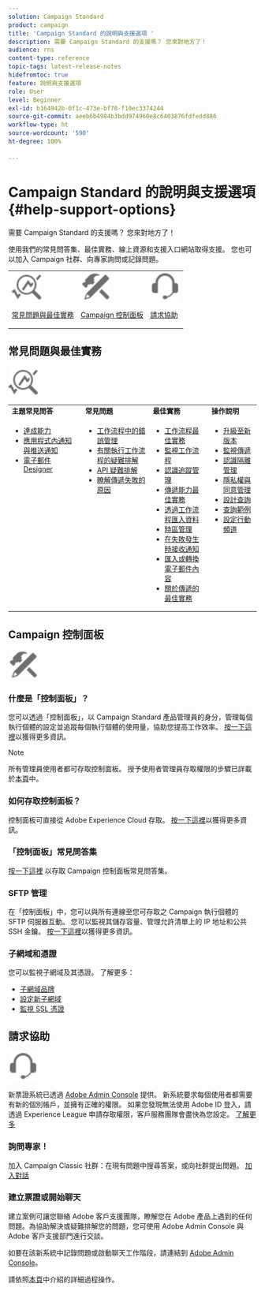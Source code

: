 ```yaml
---
solution: Campaign Standard
product: campaign
title: 'Campaign Standard 的說明與支援選項 '
description: 需要 Campaign Standard 的支援嗎？ 您來對地方了！
audience: rns
content-type: reference
topic-tags: latest-release-notes
hidefromtoc: true
feature: 說明與支援選項
role: User
level: Beginner
exl-id: b164942b-0f1c-473e-bf78-f10ec3374244
source-git-commit: aeeb6b4984b3bdd974960e8c6403876fdfedd886
workflow-type: ht
source-wordcount: '590'
ht-degree: 100%

---
```


# Campaign Standard 的說明與支援選項 {#help-support-options}

需要 Campaign Standard 的支援嗎？ 您來對地方了！

使用我們的常見問答集、最佳實務、線上資源和支援入口網站取得支援。 您也可以加入 Campaign 社群、向專家詢問或記錄問題。

<table>
    <tr>
        <td><img src="start/using/assets/do-not-localize/icon-faq.svg" width="60px"><p><a href="#faq">常見問題與最佳實務</a></p></td>
        <td><img src="start/using/assets/do-not-localize/icon-control-panel.svg" width="60px"><p><a href="#control-panel">Campaign 控制面板</a></p></td>
        <td><img src="start/using/assets/do-not-localize/icon-support.svg" width="60px"><p><a href="#support">請求協助</a></p></td>
    </tr>
</table>

## 常見問題與最佳實務

<img src="start/using/assets/do-not-localize/icon-faq.svg" width="60px">

<table>
    <tr><td><strong>主題常見問答</strong></td><td><strong>常見問題</strong></td><td><strong>最佳實務</strong></td><td><strong>操作說明</strong></td></tr>
    <tr>
    <td valign="top">
        <ul>
        <li><a href="sending/using/monitor-deliverability.md">達成能力</a></li>
        <li><a href="administration/using/aep-faq.md">應用程式內通知與推送通知</a></li>
        <li><a href="designing/using/faq-email-designer.md">電子郵件 Designer</a></li>
        </ul>
    </td>
    <td valign="top">
        <ul>
        <li><a href="automating/using/monitoring-workflow-execution.md#error-management">工作流程中的錯誤管理</a></li>
        <li><a href="automating/using/best-practices-workflows.md">有關執行工作流程的疑難排解</a></li>
        <li><a href="api/using/troubleshooting.md">API 疑難排解</a></li>
        <li><a href="sending/using/understanding-delivery-failures.md">瞭解傳遞失敗的原因</a></li>
        </ul>
    </td>
   <td valign="top">
        <ul>
        <li><a href="automating/using/best-practices-workflows.md">工作流程最佳實務</a></li>
        <li><a href="automating/using/about-workflow-execution.md">監視工作流程</a></li>
        <li><a href="sending/using/tracking-messages.md">認識追蹤管理</a></li>
        <li><a href="sending/using/about-deliverability.md">傳遞能力最佳實務</a></li>
        <li><a href="automating/using/creating-import-workflow-templates.md">透過工作流程匯入資料</a></li>
        <li><a href="sending/using/sending-messages-at-the-recipient-s-time-zone.md">時區管理</a></li>
        <li><a href="sending/using/receiving-alerts-when-failures-happen.md">在失敗發生時接收通知</a></li>
        <li><a href="designing/using/using-existing-content.md">匯入或轉換電子郵件內容</a></li>
        <li><a href="sending/using/delivery-best-practices.md">關於傳遞的最佳實務</a></li>
        </ul>
    </td>
    <td valign="top">
        <ul>
        <li><a href="rn/using/release-planning.md">升級至新版本</a></li>
        <li><a href="sending/using/monitoring-a-delivery.md">監視傳遞</a></li>
        <li><a href="sending/using/understanding-quarantine-management.md">認識隔離管理</a></li>
        <li><a href="start/using/privacy-management.md">隱私權與同意管理</a></li>
        <li><a href="automating/using/query.md">設計查詢</a></li>
        <li><a href="automating/using/query-samples.md">查詢範例</a></li>
        <li><a href="https://helpx.adobe.com/campaiacs-mobile.html">設定行動頻道</a></li>
        </ul>
    </td>
    </tr>
</table>

## Campaign 控制面板

<img src="start/using/assets/do-not-localize/icon-control-panel.svg" width="60px">

### 什麼是「控制面板」？

您可以透過「控制面板」，以 Campaign Standard 產品管理員的身分，管理每個執行個體的設定並追蹤每個執行個體的使用量，協助您提高工作效率。
[按一下這裡](https://experienceleague.adobe.com/docs/control-panel/using/discover-control-panel/key-features.html?lang=zh-Hant#discover-control-panel)以獲得更多資訊。

>[!NOTE]
>
>所有管理員使用者都可存取控制面板。 授予使用者管理員存取權限的步驟已詳載於[本頁](https://experienceleague.adobe.com/docs/control-panel/using/discover-control-panel/managing-permissions.html?lang=zh-Hant#discover-control-panel)中。

### 如何存取控制面板？

控制面板可直接從 Adobe Experience Cloud 存取。 [按一下這裡](https://experienceleague.adobe.com/docs/control-panel/using/discover-control-panel/accessing-control-panel.html?lang=zh-Hant#discover-control-panel)以獲得更多資訊。

### 「控制面板」常見問答集

[按一下這裡](https://experienceleague.adobe.com/docs/control-panel/using/faq.html?lang=zh-Hant) 以存取 Campaign 控制面板常見問答集。

### SFTP 管理

在「控制面板」中，您可以與所有連線至您可存取之 Campaign 執行個體的 SFTP 伺服器互動。 您可以監視其儲存容量、管理允許清單上的 IP 地址和公共 SSH 金鑰。 [按一下這裡](https://experienceleague.adobe.com/docs/control-panel/using/sftp-management/about-sftp-management.html?lang=zh-Hant#sftp-management)以獲得更多資訊。

### 子網域和憑證

您可以監視子網域及其憑證。 了解更多：

* [子網域品牌](https://experienceleague.adobe.com/docs/control-panel/using/subdomains-and-certificates/subdomains-branding.html?lang=zh-Hant#subdomains-and-certificates)
* [設定新子網域](https://experienceleague.adobe.com/docs/control-panel/using/subdomains-and-certificates/setting-up-new-subdomain.html?lang=zh-Hant#subdomains-and-certificates)
* [監視 SSL 憑證](https://experienceleague.adobe.com/docs/control-panel/using/subdomains-and-certificates/renewing-subdomain-certificate.html?lang=zh-Hant#subdomains-and-certificates)

## 請求協助

<img src="start/using/assets/do-not-localize/icon-support.svg" width="60px">

新票證系統已透過 [Adobe Admin Console](https://adminconsole.adobe.com/overview) 提供。 新系統要求每個使用者都需要有新的個別帳戶，並擁有正確的權限。 如果您發現無法使用 Adobe ID 登入，請透過 Experience League 申請存取權限，客戶服務團隊會盡快為您設定。 [了解更多](https://helpx.adobe.com/tw/enterprise/admin-guide.html/enterprise/using/support-for-experience-cloud.ug.html)

### 詢問專家！

加入 Campaign Classic 社群：在現有問題中搜尋答案，或向社群提出問題。 [加入對話](https://experienceleaguecommunities.adobe.cadobe-campaign-standard/ct-p/adobe-campaign-standard-community)

### 建立票證或開始聊天

建立案例可讓您聯絡 Adobe 客戶支援團隊，瞭解您在 Adobe 產品上遇到的任何問題。為協助解決或疑難排解您的問題，您可使用 Adobe Admin Console 與 Adobe 客戶支援部門進行交談。

如要在該新系統中記錄問題或啟動聊天工作階段，請連結到 [Adobe Admin Console](https://adminconsole.adobe.com/overview)。

請依照[本頁](https://helpx.adobe.com/tw/enterprise/admin-guide.html/enterprise/using/support-for-experience-cloud.ug.html)中介紹的詳細過程操作。
